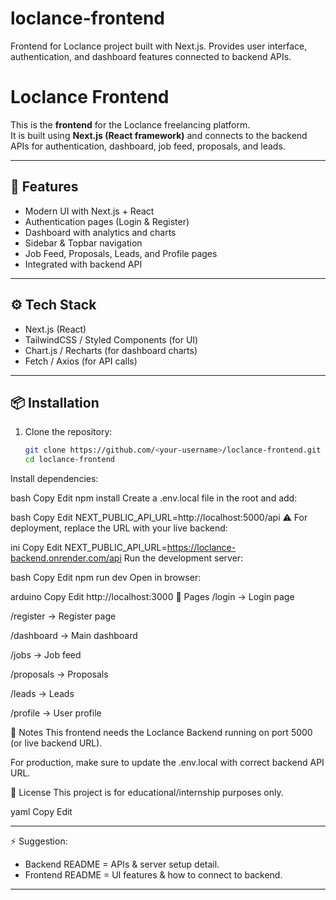 # loclance-frontend
Frontend for Loclance project built with Next.js. Provides user interface, authentication, and dashboard features connected to backend APIs.
# Loclance Frontend

This is the **frontend** for the Loclance freelancing platform.  
It is built using **Next.js (React framework)** and connects to the backend APIs for authentication, dashboard, job feed, proposals, and leads.  

---

## 🚀 Features
- Modern UI with Next.js + React
- Authentication pages (Login & Register)
- Dashboard with analytics and charts
- Sidebar & Topbar navigation
- Job Feed, Proposals, Leads, and Profile pages
- Integrated with backend API

---

## ⚙️ Tech Stack
- Next.js (React)
- TailwindCSS / Styled Components (for UI)
- Chart.js / Recharts (for dashboard charts)
- Fetch / Axios (for API calls)

---

## 📦 Installation

1. Clone the repository:
   ```bash
   git clone https://github.com/<your-username>/loclance-frontend.git
   cd loclance-frontend
Install dependencies:

bash
Copy
Edit
npm install
Create a .env.local file in the root and add:

bash
Copy
Edit
NEXT_PUBLIC_API_URL=http://localhost:5000/api
⚠️ For deployment, replace the URL with your live backend:

ini
Copy
Edit
NEXT_PUBLIC_API_URL=https://loclance-backend.onrender.com/api
Run the development server:

bash
Copy
Edit
npm run dev
Open in browser:

arduino
Copy
Edit
http://localhost:3000
📡 Pages
/login → Login page

/register → Register page

/dashboard → Main dashboard

/jobs → Job feed

/proposals → Proposals

/leads → Leads

/profile → User profile

📌 Notes
This frontend needs the Loclance Backend running on port 5000 (or live backend URL).

For production, make sure to update the .env.local with correct backend API URL.

📜 License
This project is for educational/internship purposes only.

yaml
Copy
Edit

---

⚡ Suggestion:  
- Backend README = APIs & server setup detail.  
- Frontend README = UI features & how to connect to backend.  


---
